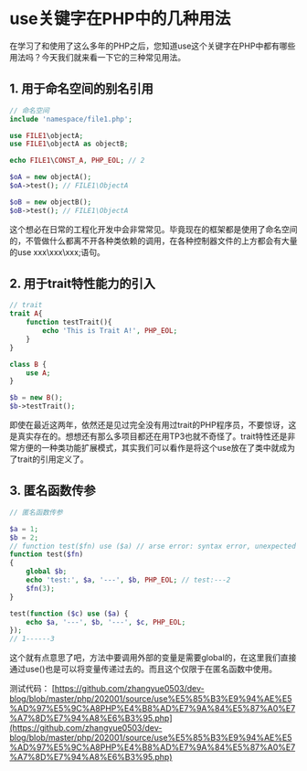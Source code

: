 # use关键字在PHP中的几种用法

在学习了和使用了这么多年的PHP之后，您知道use这个关键字在PHP中都有哪些用法吗？今天我们就来看一下它的三种常见用法。

## 1. 用于命名空间的别名引用

```php
// 命名空间
include 'namespace/file1.php';

use FILE1\objectA;
use FILE1\objectA as objectB;

echo FILE1\CONST_A, PHP_EOL; // 2

$oA = new objectA();
$oA->test(); // FILE1\ObjectA

$oB = new objectB();
$oB->test(); // FILE1\ObjectA
```

这个想必在日常的工程化开发中会非常常见。毕竟现在的框架都是使用了命名空间的，不管做什么都离不开各种类依赖的调用，在各种控制器文件的上方都会有大量的use xxx\xxx\xxx;语句。

## 2. 用于trait特性能力的引入

```php
// trait
trait A{
    function testTrait(){
        echo 'This is Trait A!', PHP_EOL;
    }
}

class B {
    use A;
}

$b = new B();
$b->testTrait();
```

即使在最近这两年，依然还是见过完全没有用过trait的PHP程序员，不要惊讶，这是真实存在的。想想还有那么多项目都还在用TP3也就不奇怪了。trait特性还是非常方便的一种类功能扩展模式，其实我们可以看作是将这个use放在了类中就成为了trait的引用定义了。

## 3. 匿名函数传参

```php
// 匿名函数传参

$a = 1;
$b = 2;
// function test($fn) use ($a) // arse error: syntax error, unexpected 'use' (T_USE), expecting '{' 
function test($fn)
{
    global $b;
    echo 'test:', $a, '---', $b, PHP_EOL; // test:---2
    $fn(3);
}

test(function ($c) use ($a) {
    echo $a, '---', $b, '---', $c, PHP_EOL;
});
// 1------3
```

这个就有点意思了吧，方法中要调用外部的变量是需要global的，在这里我们直接通过use()也是可以将变量传递过去的。而且这个仅限于在匿名函数中使用。

测试代码：
[https://github.com/zhangyue0503/dev-blog/blob/master/php/202001/source/use%E5%85%B3%E9%94%AE%E5%AD%97%E5%9C%A8PHP%E4%B8%AD%E7%9A%84%E5%87%A0%E7%A7%8D%E7%94%A8%E6%B3%95.php](https://github.com/zhangyue0503/dev-blog/blob/master/php/202001/source/use%E5%85%B3%E9%94%AE%E5%AD%97%E5%9C%A8PHP%E4%B8%AD%E7%9A%84%E5%87%A0%E7%A7%8D%E7%94%A8%E6%B3%95.php)